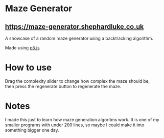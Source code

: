 # Maze Generator
## https://maze-generator.shephardluke.co.uk
A showcase of a random maze generator using a backtracking algorithm.

Made using [p5.js](https://p5js.org/)

# How to use
Drag the complexity slider to change how complex the maze should be, then press the regenerate button to regenerate the maze.

# Notes
I made this just to learn how maze generation algoritms work. It is one of my smaller programs with under 200 lines, so maybe I could make it into something bigger one day.
